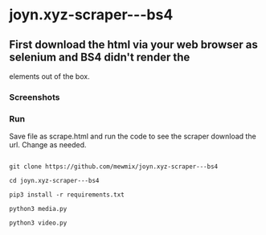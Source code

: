 # joyn.xyz-scraper---bs4


## First download the html via your web browser as selenium and BS4 didn't render the 
elements out of the box.

### Screenshots



### Run

Save file as scrape.html and run the code to see the scraper download the url. Change as 
needed.


```

git clone https://github.com/mewmix/joyn.xyz-scraper---bs4

cd joyn.xyz-scraper---bs4

pip3 install -r requirements.txt

python3 media.py

python3 video.py

```


